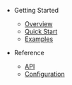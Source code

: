 - Getting Started

  - [Overview](README.md)
  - [Quick Start](quick-start.md)
  - [Examples](examples.md)

- Reference

  - [API](api.md)
  - [Configuration](configuration.md)
